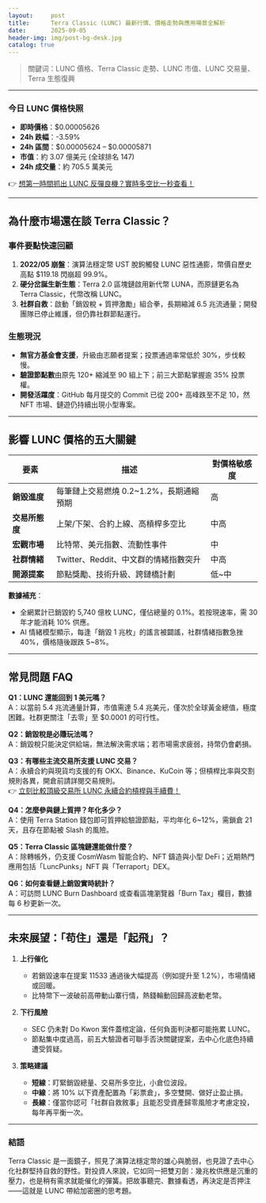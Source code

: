 ```yaml
---
layout:     post
title:      Terra Classic (LUNC) 最新行情、價格走勢與應用場景全解析
date:       2025-09-05
header-img: img/post-bg-desk.jpg
catalog: true
---
```


> 關鍵词：LUNC 價格、Terra Classic 走勢、LUNC 市值、LUNC 交易量、Terra 生態復興

---

### 今日 LUNC 價格快照
- **即時價格**：$0.00005626  
- **24h 跌幅**：-3.59%  
- **24h 區間**：$0.00005624 – $0.00005871  
- **市值**：約 3.07 億美元 (全球排名 147)  
- **24h 成交量**：約 705.5 萬美元  

👉 [想第一時間抓出 LUNC 反彈良機？實時多空比一秒查看！](https://okxdog.com/)

---

## 為什麼市場還在談 Terra Classic？

### 事件要點快速回顧
1. **2022/05 崩盤**：演算法穩定幣 UST 脫鉤觸發 LUNC 惡性通膨，幣價自歷史高點 $119.18 閃崩超 99.9%。  
2. **硬分岔誕生新生態**：Terra 2.0 區塊鏈啟用新代幣 LUNA，而原鏈更名為 Terra Classic，代幣改稱 LUNC。  
3. **社群自救**：啟動「銷毀稅 + 質押激勵」組合拳，長期縮減 6.5 兆流通量；開發團隊已停止維護，但仍靠社群節點運行。

### 生態現況
- **無官方基金會支援**，升級由志願者提案；投票通過率常低於 30%，步伐較慢。  
- **驗證節點數**由原先 120+ 縮減至 90 組上下；前三大節點掌握逾 35% 投票權。  
- **開發活躍度**：GitHub 每月提交的 Commit 已從 200+ 高峰跌至不足 10，然 NFT 市場、鏈遊仍持續出現小型專案。

---

## 影響 LUNC 價格的五大關鍵

| 要素 | 描述 | 對價格敏感度 |
|---|---|---|
| **銷毀進度** | 每筆鏈上交易燃燒 0.2~1.2%，長期通縮預期 | 高 |
| **交易所態度** | 上架/下架、合約上線、高槓桿多空比 | 中高 |
| **宏觀市場** | 比特幣、美元指數、流動性事件 | 中 |
| **社群情緒** | Twitter、Reddit、中文群的情緒指數突升 | 中高 |
| **開源提案** | 節點獎勵、技術升級、跨鏈橋計劃 | 低~中 |

**數據補充**：  
- 全網累計已銷毀約 5,740 億枚 LUNC，僅佔總量的 0.1%。若按現速率，需 30 年才能消耗 10% 供應。  
- AI 情緒模型顯示，每逢「銷毀 1 兆枚」的謠言被闢謠，社群情緒指數急挫 40%，價格隨後跟跌 5~8%。  

---

## 常見問題 FAQ

**Q1：LUNC 還能回到 1 美元嗎？**  
A：以當前 5.4 兆流通量計算，市值需達 5.4 兆美元，僅次於全球黃金總值，極度困難。社群更關注「去零」至 $0.0001 的可行性。

**Q2：銷毀稅是必賺玩法嗎？**  
A：銷毀稅只能決定供給端，無法解決需求端；若市場需求疲弱，持幣仍會虧損。

**Q3：有哪些主流交易所支援 LUNC 交易？**  
A：永續合約與現貨均支援的有 OKX、Binance、KuCoin 等；但槓桿比率與交割規則各異，開倉前請詳閱交易規則。  
👉 [立刻比較頂級交易所 LUNC 永續合約槓桿與手續費！](https://okxdog.com/)

**Q4：怎麼參與鏈上質押？年化多少？**  
A：使用 Terra Station 錢包即可質押給驗證節點，平均年化 6~12%，需鎖倉 21 天，且存在節點被 Slash 的風險。

**Q5：Terra Classic 區塊鏈還能做什麼？**  
A：除轉帳外，仍支援 CosmWasm 智能合約、NFT 鑄造與小型 DeFi；近期熱門應用包括「LuncPunks」NFT 與「Terraport」DEX。

**Q6：如何查看鏈上銷毀實時統計？**  
A：可訪問 LUNC Burn Dashboard 或查看區塊瀏覽器「Burn Tax」欄目，數據每 6 秒更新一次。

---

## 未來展望：「苟住」還是「起飛」？

1. **上行催化**  
   - 若銷毀速率在提案 11533 通過後大幅提高（例如提升至 1.2%），市場情緒或回暖。  
   - 比特幣下一波破前高帶動山寨行情，熱錢輪動回歸高波動老幣。  

2. **下行風險**  
   - SEC 仍未對 Do Kwon 案件蓋棺定論，任何負面判決都可能拖累 LUNC。  
   - 節點集中度過高，前五大驗證者可聯手否決關鍵提案，去中心化底色持續遭受質疑。  

3. **策略建議**  
   - **短線**：盯緊銷毀總量、交易所多空比，小倉位波段。  
   - **中線**：將 10% 以下資產配置為「彩票倉」，多空雙開、做好止盈止損。  
   - **長線**：僅當你認可「社群自救敘事」且能忍受資產歸零風險才考慮定投，每年再平衡一次。

---

### 結語  
Terra Classic 是一面鏡子，照見了演算法穩定幣的雄心與脆弱，也見證了去中心化社群堅持自救的野性。對投資人來說，它如同一把雙刃劍：幾兆枚供應是沉重的壓力，也是稍有需求就能催化的彈簧。把故事聽完、數據看透，再決定是否押注——這就是 LUNC 帶給加密圈的思考題。
